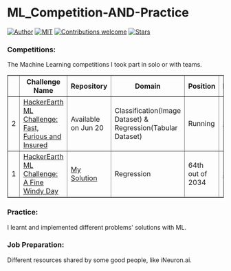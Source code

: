 # ML_Competition-AND-Practice
[![Author](https://img.shields.io/badge/author-utshabkg-red)](https://github.com/utshabkg/)
[![MIT](https://img.shields.io/badge/license-MIT-5eba00.svg)](https://github.com/utshabkg/ML_Competition-AND-Practice/blob/master/LICENSE)
[![Contributions welcome](https://img.shields.io/badge/contributions-welcome-blue.svg?style=flat)](https://github.com/utshabkg/ML_Competition-AND-Practice/)
[![Stars](https://img.shields.io/github/stars/utshabkg/ML_Competition-AND-Practice.svg?style=social)](https://github.com/utshabkg/ML_Competition-AND-Practice/stargazers)

### Competitions:
The Machine Learning competitions I took part in solo or with teams.

<table border='1'>
<tr>
  <th></th>
  <th>Challenge Name</th>
  <th>Repository</th>
  <th>Domain</th>
  <th>Position</th>
  <th>Leaderboard</th>
</tr>

<tr>
  <td>2</td>
  <td><a href='https://www.hackerearth.com/challenges/competitive/hackerearth-machine-learning-challenge-vehicle-insurance-claim/'>HackerEarth ML Challenge: Fast, Furious and Insured</a></td>
<!-- <td><a href=''>My Solution</a></td> -->
  <td>Available on Jun 20</td>
  <td>Classification(Image Dataset) & Regression(Tabular Dataset)</td>
  <td>Running</td>
  <td><a href='https://www.hackerearth.com/challenges/competitive/hackerearth-machine-learning-challenge-vehicle-insurance-claim/leaderboard/predict-the-condition-and-insurance-amount-21-fb647347/'>Solo</a></td>
</tr>
 
<tr>
  <td>1</td>
  <td><a href='https://www.hackerearth.com/challenges/competitive/hackerearth-machine-learning-challenge-predict-windmill-power/'>HackerEarth ML Challenge: A Fine Windy Day</a></td>
<td><a href='https://github.com/utshabkg/ML_Competition-AND-Practice/tree/master/Competition/HackerEarth%20A%20Fine%20Windy%20Day'>My Solution</a></td>
<!--   <td>Available on May 26, 2021</td> -->
  <td>Regression</td>
  <td>64th out of 2034</td>
  <td><a href='https://www.hackerearth.com/challenges/competitive/hackerearth-machine-learning-challenge-predict-windmill-power/leaderboard/predict-the-power-kwh-produced-from-the-windmills-8-f055f832/'>Solo</a></td>
</tr>
</table>

### Practice:
I learnt and implemented different problems' solutions with ML.

### Job Preparation:
Different resources shared by some good people, like iNeuron.ai.
